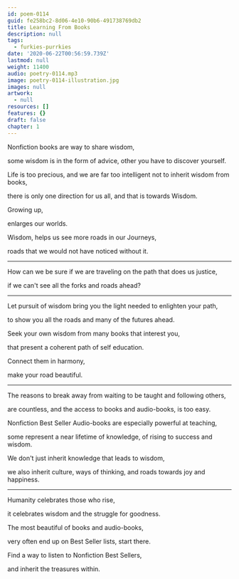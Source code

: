 ```yaml
---
id: poem-0114
guid: fe258bc2-8d06-4e10-90b6-491738769db2
title: Learning From Books
description: null
tags:
  - furkies-purrkies
date: '2020-06-22T00:56:59.739Z'
lastmod: null
weight: 11400
audio: poetry-0114.mp3
image: poetry-0114-illustration.jpg
images: null
artwork:
  - null
resources: []
features: {}
draft: false
chapter: 1
---
```


Nonfiction books are way to share wisdom,

some wisdom is in the form of advice, other you have to discover yourself.

Life is too precious, and we are far too intelligent not to inherit wisdom from books,

there is only one direction for us all, and that is towards Wisdom.

Growing up,

enlarges our worlds.

Wisdom, helps us see more roads in our Journeys,

roads that we would not have noticed without it.

---

How can we be sure if we are traveling on the path that does us justice,

if we can't see all the forks and roads ahead?

---

Let pursuit of wisdom bring you the light needed to enlighten your path,

to show you all the roads and many of the futures ahead.

Seek your own wisdom from many books that interest you,

that present a coherent path of self education.

Connect them in harmony,

make your road beautiful.

---

The reasons to break away from waiting to be taught and following others,

are countless, and the access to books and audio-books, is too easy.

Nonfiction Best Seller Audio-books are especially powerful at teaching,

some represent a near lifetime of knowledge, of rising to success and wisdom.

We don't just inherit knowledge that leads to wisdom,

we also inherit culture, ways of thinking, and roads towards joy and happiness.

---

Humanity celebrates those who rise,

it celebrates wisdom and the struggle for goodness.

The most beautiful of books and audio-books,

very often end up on Best Seller lists, start there.

Find a way to listen to Nonfiction Best Sellers,

and inherit the treasures within.
